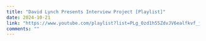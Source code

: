 ```yaml
---
title: "David Lynch Presents Interview Project [Playlist]"
date: 2024-10-21
link: "https://www.youtube.com/playlist?list=PLg_0zd1h55ZdvJV6ealfkvf_jIPKX0gzO"
comments: ""
---
```



